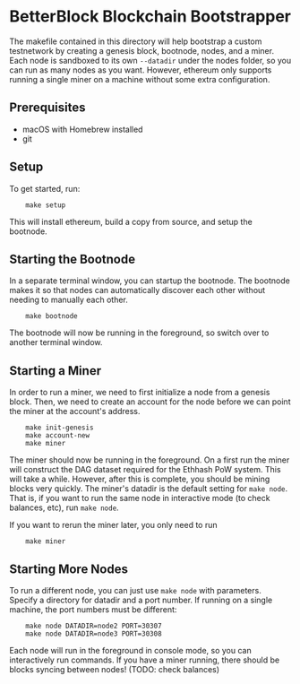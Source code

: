 # BetterBlock Blockchain Bootstrapper

The makefile contained in this directory will help bootstrap a custom testnetwork by creating a genesis block, bootnode, nodes, and a miner. Each node is sandboxed to its own `--datadir` under the nodes folder, so you can run as many nodes as you want. However, ethereum only supports running a single miner on a machine without some extra configuration.

## Prerequisites
* macOS with Homebrew installed
* git

## Setup
To get started, run:

````
    make setup
````

This will install ethereum, build a copy from source, and setup the bootnode.

## Starting the Bootnode

In a separate terminal window, you can startup the bootnode. The bootnode makes it so that nodes can automatically discover each other without needing to manually each other. 

````
    make bootnode
````

The bootnode will now be running in the foreground, so switch over to another terminal window.

## Starting a Miner

In order to run a miner, we need to first initialize a node from a genesis block. Then, we need to create an account for the node before we can point the miner at the account's address. 

````
    make init-genesis
    make account-new
    make miner
````

The miner should now be running in the foreground. On a first run the miner will construct the DAG dataset required for the Ethhash PoW system. This will take a while. However, after this is complete, you should be mining blocks very quickly. The miner's datadir is the default setting for `make node`. That is, if you want to run the same node in interactive mode (to check balances, etc), run `make node`.

If you want to rerun the miner later, you only need to run

````
    make miner
````

## Starting More Nodes

To run a different node, you can just use `make node` with parameters. Specify a directory for datadir and a port number. If running on a single machine, the port numbers must be different:

````
    make node DATADIR=node2 PORT=30307
    make node DATADIR=node3 PORT=30308
````

Each node will run in the foreground in console mode, so you can interactively run commands. If you have a miner running, there should be blocks syncing between nodes! (TODO: check balances) 

